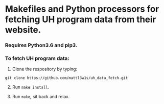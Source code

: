 # Makefiles and Python processors for fetching UH program data from their website.

### Requires Python3.6 and pip3.

### To fetch UH program data:

1. Clone the respository by typing:

```
git clone https://github.com/mattl3w1s/uh_data_fetch.git
```

2. Run `make install`.

3. Run `make`, sit back and relax.